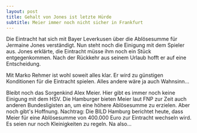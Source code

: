 ```yaml
---
layout: post
title: Gehalt von Jones ist letzte Hürde
subtitle: Meier immer noch nicht sicher in Frankfurt
---
```


Die Eintracht hat sich mit Bayer Leverkusen über die Ablösesumme für Jermaine Jones verständigt. Nun steht noch die Einigung mit dem Spieler aus. Jones erklärte, die Eintracht müsse ihm noch ein Stück entgegenkommen. Nach der Rückkehr aus seinem Urlaub hofft er auf eine Entscheidung.

Mit Marko Rehmer ist wohl soweit alles klar. Er wird zu günstigen Konditionen für die Eintracht spielen. Alles andere wäre ja auch Wahnsinn...

Bleibt noch das Sorgenkind Alex Meier. Hier gibt es immer noch keine Einigung mit dem HSV. Die Hamburger bieten Meier laut FNP zur Zeit auch anderen Bundesligisten an, um eine höhere Ablösesumme zu erzielen. Aber noch gibt's Hoffnung. Nachtrag: Die BILD Hamburg berichtet heute, dass Meier für eine Ablösesumme von 400.000 Euro zur Eintracht wechseln wird. Es seien nur noch Kleinigkeiten zu regeln. Na also...
